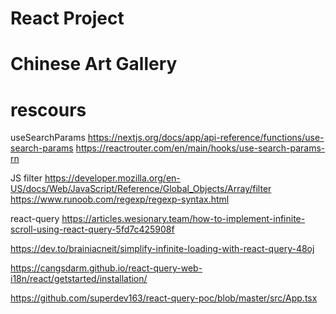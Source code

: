 # React Project

<h1>Chinese Art Gallery</h1>

# rescours

useSearchParams
https://nextjs.org/docs/app/api-reference/functions/use-search-params
https://reactrouter.com/en/main/hooks/use-search-params-rn

JS filter
https://developer.mozilla.org/en-US/docs/Web/JavaScript/Reference/Global_Objects/Array/filter
https://www.runoob.com/regexp/regexp-syntax.html

react-query
https://articles.wesionary.team/how-to-implement-infinite-scroll-using-react-query-5fd7c425908f

https://dev.to/brainiacneit/simplify-infinite-loading-with-react-query-48oj

https://cangsdarm.github.io/react-query-web-i18n/react/getstarted/installation/

https://github.com/superdev163/react-query-poc/blob/master/src/App.tsx
